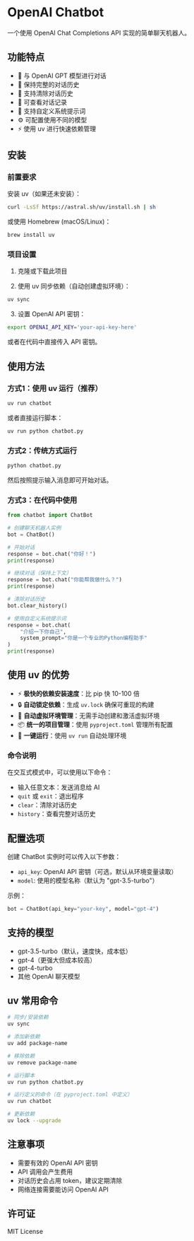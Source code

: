 # OpenAI Chatbot

一个使用 OpenAI Chat Completions API 实现的简单聊天机器人。

## 功能特点

- 🤖 与 OpenAI GPT 模型进行对话
- 💬 保持完整的对话历史
- 🔄 支持清除对话历史
- 📝 可查看对话记录
- 🎯 支持自定义系统提示词
- ⚙️ 可配置使用不同的模型
- ⚡ 使用 uv 进行快速依赖管理

## 安装

### 前置要求

安装 uv（如果还未安装）：
```bash
curl -LsSf https://astral.sh/uv/install.sh | sh
```

或使用 Homebrew (macOS/Linux)：
```bash
brew install uv
```

### 项目设置

1. 克隆或下载此项目

2. 使用 uv 同步依赖（自动创建虚拟环境）：
```bash
uv sync
```

3. 设置 OpenAI API 密钥：
```bash
export OPENAI_API_KEY='your-api-key-here'
```

或者在代码中直接传入 API 密钥。

## 使用方法

### 方式1：使用 uv 运行（推荐）

```bash
uv run chatbot
```

或者直接运行脚本：
```bash
uv run python chatbot.py
```

### 方式2：传统方式运行

```bash
python chatbot.py
```

然后按照提示输入消息即可开始对话。

### 方式3：在代码中使用

```python
from chatbot import ChatBot

# 创建聊天机器人实例
bot = ChatBot()

# 开始对话
response = bot.chat("你好！")
print(response)

# 继续对话（保持上下文）
response = bot.chat("你能帮我做什么？")
print(response)

# 清除对话历史
bot.clear_history()

# 使用自定义系统提示词
response = bot.chat(
    "介绍一下你自己",
    system_prompt="你是一个专业的Python编程助手"
)
print(response)
```

## 使用 uv 的优势

- ⚡ **极快的依赖安装速度**：比 pip 快 10-100 倍
- 🔒 **自动锁定依赖**：生成 `uv.lock` 确保可重现的构建
- 🎯 **自动虚拟环境管理**：无需手动创建和激活虚拟环境
- 📦 **统一的项目管理**：使用 `pyproject.toml` 管理所有配置
- 🚀 **一键运行**：使用 `uv run` 自动处理环境

### 命令说明

在交互式模式中，可以使用以下命令：

- 输入任意文本：发送消息给 AI
- `quit` 或 `exit`：退出程序
- `clear`：清除对话历史
- `history`：查看完整对话历史

## 配置选项

创建 ChatBot 实例时可以传入以下参数：

- `api_key`: OpenAI API 密钥（可选，默认从环境变量读取）
- `model`: 使用的模型名称（默认为 "gpt-3.5-turbo"）

示例：
```python
bot = ChatBot(api_key="your-key", model="gpt-4")
```

## 支持的模型

- gpt-3.5-turbo（默认，速度快，成本低）
- gpt-4（更强大但成本较高）
- gpt-4-turbo
- 其他 OpenAI 聊天模型

## uv 常用命令

```bash
# 同步/安装依赖
uv sync

# 添加新依赖
uv add package-name

# 移除依赖
uv remove package-name

# 运行脚本
uv run python chatbot.py

# 运行定义的命令（在 pyproject.toml 中定义）
uv run chatbot

# 更新依赖
uv lock --upgrade
```

## 注意事项

- 需要有效的 OpenAI API 密钥
- API 调用会产生费用
- 对话历史会占用 token，建议定期清除
- 网络连接需要能访问 OpenAI API

## 许可证

MIT License
